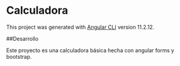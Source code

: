 # Calculadora

This project was generated with [Angular CLI](https://github.com/angular/angular-cli) version 11.2.12.

##Desarrollo

Este proyecto es una calculadora básica hecha con angular forms y bootstrap.
